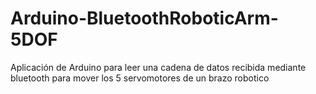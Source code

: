 # Arduino-BluetoothRoboticArm-5DOF
Aplicación de Arduino para leer una cadena de datos recibida mediante bluetooth para mover los 5 servomotores de un brazo robotico
